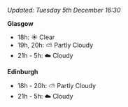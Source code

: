 *Updated: Tuesday 5th December 16:30*

**Glasgow**

* 18h: :sunny: Clear
* 19h, 20h: :partly_sunny: Partly Cloudy
* 21h - 5h: :cloud: Cloudy

**Edinburgh**

* 18h - 20h: :partly_sunny: Partly Cloudy
* 21h - 5h: :cloud: Cloudy
